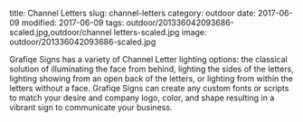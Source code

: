 title: Channel Letters
slug: channel-letters
category: outdoor
date: 2017-06-09
modified: 2017-06-09
tags: outdoor/201336042093686-scaled.jpg,outdoor/channel letters-scaled.jpg
image: outdoor/201336042093686-scaled.jpg

Grafiqe Signs has a variety of
Channel Letter lighting options:
the classical solution of
illuminating the face from behind,
lighting the sides of the letters,
lighting showing from an open
back of the letters, or lighting
from within the letters without a
face. Grafiqe Signs can create any
custom fonts or scripts to match
your desire and company logo,
color, and shape resulting in a
vibrant sign to communicate your
business.
